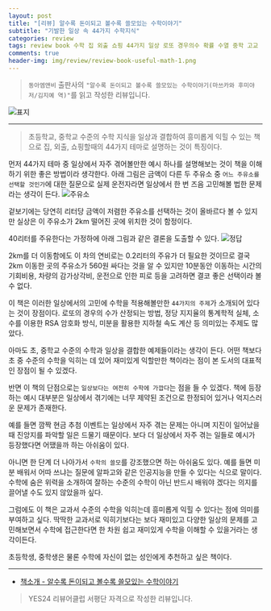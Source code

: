 ```yaml
---  
layout: post  
title: "[리뷰] 알수록 돈이되고 볼수록 쓸모있는 수학이야기"  
subtitle: "기발한 일상 속 44가지 수학지식"  
categories: review  
tags: review book 수학 집 외출 쇼핑 44가지 일상 로또 경우의수 확률 수열 중학 고교    
comments: true  
header-img: img/review/review-book-useful-math-1.png
---  
```

  
> `동아엠앤비` 출판사의 `"알수록 돈이되고 볼수록 쓸모있는 수학이야기(마쓰카와 후미야 저/김지예 역)"`를 읽고 작성한 리뷰입니다.  

![표지](https://telegeam.github.io/assets/img/review/review-book-useful-math-1.png)  

---

> 초등학교, 중학교 수준의 수학 지식을 일상과 결합하여 흥미롭게 익힐 수 있는 책으로 집, 외출, 쇼핑할때의 44가지 테마로 설명하는 것이 특징이다. 

먼저 44가지 테마 중 일상에서 자주 겪어볼만한 예시 하나를 설명해보는 것이 책을 이해하기 위한 좋은 방법이라 생각한다. 아래 그림은  금액이 다른 두 주유소 중 `어느 주유소를 선택할 것인가`에 대한 질문으로 실제 운전자라면 일상에서 한 번 즈음 고민해볼 법한 문제라는 생각이 든다. 
![주유소](https://telegeam.github.io/assets/img/review/review-book-useful-math-2.png)  

겉보기에는 당연히 리터당 금액이 저렴한 주유소를 선택하는 것이 올바르다 볼 수 있지만 실상은 이 주유소가 2km 떨어진 곳에 위치한 것이 함정이다. 

40리터를 주유한다는 가정하에 아래 그림과 같은 결론을 도출할 수 있다. 
![정답](https://telegeam.github.io/assets/img/review/review-book-useful-math-3.png)  

2km를 더 이동함에도 이 차의 연비로는 0.2리터의 주유가 더 필요한 것이므로 결국 2km 이동한 곳의 주유소가 560원 싸다는 것을 알 수 있지만 10분동안 이동하는 시간의 기회비용, 차량의 감가상각비, 운전으로 인한 피로 등을 고려하면 결코 좋은 선택이라 볼 수 없다.

이 책은 이러한 일상에서의 고민에 수학을 적용해볼만한 `44가지의 주제`가 소개되어 있다는 것이 장점이다. 로또의 경우의 수가 산정되는 방법, 정당 지지율의 통계학적 실체, 소수를 이용한 RSA 암호화 방식, 미분을 활용한 지하철 속도 계산 등 의미있는 주제도 많았다. 

아마도 초, 중학교 수준의 수학과 일상을 결합한 예제들이라는 생각이 든다. 어떤 책보다 초 중 수준의 수학을 익히는 데 있어 재미있게 익할만한 책이라는 점이 본 도서의 대표적인 장점이 될 수 있겠다. 

반면 이 책의 단점으로는 `일상보다는 여전히 수학에 가깝다`는 점을 들 수 있겠다. 책에 등장하는 예시 대부분은 일상에서 겪기에는 너무 제약된 조건으로 한정되어 있거나 억지스러운 문제가 존재한다. 

예를 들면 깜짝 현금 추첨 이벤트는 일상에서 자주 겪는 문제는 아니며 지진이 일어났을 때 진앙지를 파악할 일은 드물기 때문이다. 보다 더 일상에서 자주 겪는 일들로 예시가 등장했다면 어땠을까 하는 아쉬움이 있다. 

아니면 한 단계 더 나아가서 `수학의 쓸모`를 강조했으면 하는 아쉬움도 있다. 예를 들면 미분 배워서 어따 쓰냐는 질문에 알파고와 같은 인공지능을 만들 수 있다는 식으로 말이다. 수학에 숨은 위력을 소개하여 잘하는 수준의 수학이 아닌 반드시 배워야 겠다는 의지를 끌어낼 수도 있지 않았을까 싶다. 

그럼에도 이 책은 교과서 수준의 수학을 익히는데 흥미롭게 익힐 수 있다는 점에 의미를 부여하고 싶다. 딱딱한 교과서로 익히기보다는 보다 재미있고 다양한 일상의 문제를 고민해보면서 수학에 접근한다면 한 차원 쉽고 재미있게 수학을 이해할 수 있을거라는 생각이든다.

초등학생, 중학생은 물론 수학에 자신이 없는 성인에게 추천하고 싶은 책이다. 

---

* [책소개 - 알수록 돈이되고 볼수록 쓸모있는 수학이야기](http://www.yes24.com/Product/Goods/106539942)

> YES24 리뷰어클럽 서평단 자격으로 작성한 리뷰입니다.

